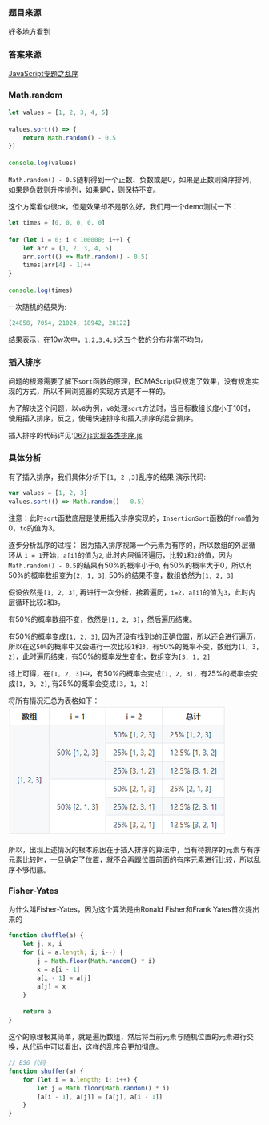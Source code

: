 ### 题目来源
好多地方看到

### 答案来源
[JavaScript专题之乱序](https://github.com/mqyqingfeng/Blog/issues/51)

### Math.random
```js
let values = [1, 2, 3, 4, 5]

values.sort(() => {
    return Math.random() - 0.5
})

console.log(values)
```

`Math.random() - 0.5`随机得到一个正数、负数或是0，如果是正数则降序排列，如果是负数则升序排列，如果是0，则保持不变。

这个方案看似很ok，但是效果却不是那么好，我们用一个demo测试一下：
```js
let times = [0, 0, 0, 0, 0]

for (let i = 0; i < 100000; i++) {
    let arr = [1, 2, 3, 4, 5]
    arr.sort(() => Math.random() - 0.5)
    times[arr[4] - 1]++
}

console.log(times)
```
一次随机的结果为:
```js
[24858, 7054, 21024, 18942, 28122]
```
结果表示，在10w次中，`1,2,3,4,5`这五个数的分布非常不均匀。

### 插入排序
问题的根源需要了解下`sort`函数的原理，ECMAScript只规定了效果，没有规定实现的方式，所以不同浏览器的实现方式是不一样的。

为了解决这个问题，以`v8`为例，`v8`处理`sort`方法时，当目标数组长度小于10时，使用插入排序，反之，使用快速排序和插入排序的混合排序。

插入排序的代码详见:[067.js实现各类排序.js](https://github.com/zhangwellyear/font-end/blob/master/067.js%E5%AE%9E%E7%8E%B0%E5%90%84%E7%B1%BB%E6%8E%92%E5%BA%8F.js)

### 具体分析
有了插入排序，我们具体分析下`[1, 2 ,3]`乱序的结果
演示代码:
```js
var values = [1, 2, 3]
values.sort(() => Math.random() - 0.5)
```

注意：此时`sort`函数底层是使用插入排序实现的，`InsertionSort`函数的`from`值为0，`to`的值为3。

逐步分析乱序的过程：
因为插入排序视第一个元素为有序的，所以数组的外层循环从 `i = 1`开始，`a[i]`的值为`2`, 此时内层循环遍历，比较`1`和`2`的值，因为`Math.random() - 0.5`的结果有50%的概率小于`0`, 有50%的概率大于0，所以有50%的概率数组变为`[2, 1, 3]`, 50%的结果不变，数组依然为`[1, 2, 3]`

假设依然是`[1, 2, 3]`, 再进行一次分析，接着遍历，`i=2`，`a[i]`的值为`3`，此时内层循环比较`2`和`3`。

有50%的概率数组不变，依然是`[1, 2, 3]`，然后遍历结束。

有50%的概率变成`[1, 2, 3]`, 因为还没有找到`3`的正确位置，所以还会进行遍历，所以在这`50%`的概率中又会进行一次比较`1`和`3`，有50%的概率不变，数组为`[1, 3, 2]`，此时遍历结束，有50%的概率发生变化，数组变为`[3, 1, 2]`

综上可得，在`[1, 2, 3]`中，有50%的概率会变成`[1, 2, 3]`，有25%的概率会变成`[1, 3, 2]`, 有25%的概率会变成`[3, 1, 2]`

将所有情况汇总为表格如下：
![所有情况汇总表格](images/乱序情况汇总表.png)

所以，出现上述情况的根本原因在于插入排序的算法中，当有待排序的元素与有序元素比较时，一旦确定了位置，就不会再跟位置前面的有序元素进行比较，所以乱序不够彻底。

### Fisher-Yates
为什么叫Fisher-Yates，因为这个算法是由Ronald Fisher和Frank Yates首次提出来的
```js
function shuffle(a) {
    let j, x, i
    for (i = a.length; i; i--) {
        j = Math.floor(Math.random() * i)
        x = a[i - 1]
        a[i - 1] = a[j]
        a[j] = x
    }

    return a
}
```

这个的原理极其简单，就是遍历数组，然后将当前元素与随机位置的元素进行交换，从代码中可以看出，这样的乱序会更加彻底。
```js
// ES6 代码
function shuffer(a) {
    for (let i = a.length; i; i++) {
        let j = Math.floor(Math.random() * i)
        [a[i - 1], a[j]] = [a[j], a[i - 1]]
    }
}
```